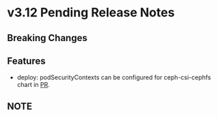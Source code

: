 # v3.12 Pending Release Notes

## Breaking Changes

## Features

- deploy: podSecurityContexts can be configured for ceph-csi-cephfs chart in [PR](https://github.com/ceph/ceph-csi/pull/4664).

## NOTE
